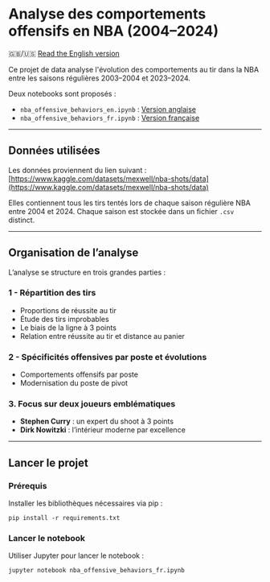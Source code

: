 # Analyse des comportements offensifs en NBA (2004–2024)

🇬🇧/🇺🇸 [Read the English version](README.md)

Ce projet de data analyse l'évolution des comportements au tir dans la NBA entre les saisons régulières 2003–2004 et 2023–2024.

Deux notebooks sont proposés :

* `nba_offensive_behaviors_en.ipynb` : [Version anglaise](nba_offensive_behaviors_en.ipynb)
* `nba_offensive_behaviors_fr.ipynb` : [Version française](nba_offensive_behaviors_fr.ipynb)

---

## Données utilisées

Les données proviennent du lien suivant :
[https://www.kaggle.com/datasets/mexwell/nba-shots/data](https://www.kaggle.com/datasets/mexwell/nba-shots/data)

Elles contiennent tous les tirs tentés lors de chaque saison régulière NBA entre 2004 et 2024. Chaque saison est stockée dans un fichier `.csv` distinct.

---

## Organisation de l’analyse

L’analyse se structure en trois grandes parties :

### 1 - Répartition des tirs

* Proportions de réussite au tir
* Étude des tirs improbables
* Le biais de la ligne à 3 points
* Relation entre réussite au tir et distance au panier

### 2 - Spécificités offensives par poste et évolutions

* Comportements offensifs par poste
* Modernisation du poste de pivot

### 3. Focus sur deux joueurs emblématiques

* **Stephen Curry** : un expert du shoot à 3 points
* **Dirk Nowitzki** : l’intérieur moderne par excellence

---

## Lancer le projet

### Prérequis

Installer les bibliothèques nécessaires via pip :

```pip install -r requirements.txt```

### Lancer le notebook

Utiliser Jupyter pour lancer le notebook :

```jupyter notebook nba_offensive_behaviors_fr.ipynb```
